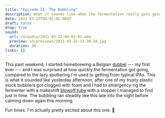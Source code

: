 ```yaml
---
title: "Episode II: The Bubbling"
description: What it sounds like when the fermentation really gets going
date: 2021-03-23T04:02:02.000Z
draft: false
drop: true
sound:
  url: s3/audio/2021-03-23-04-02-02.m4a
  preview: s3/previews/2021-03-22-13-39-50.jpg
  duration: 30
links: []
---
```


This past weekend, I started homebrewing a Belgian [dubbel](https://en.wikipedia.org/wiki/Dubbel) --- my first ever --- and I was surprised at how quickly the fermentation got going, compared to the lazy sputtering I'm used to getting from typical IPAs. This is what it sounded like yesterday afternoon, after one of my trusty plastic stock bubblers got clogged with foam and I had to emergency-rig the fermenter with a makeshift [blowoff tube](https://beerandbrewing.com/when-to-use-a-blow-off-tube/) with a stopper I managed to find just in time. The bubbling ran steadily like this late into the night before calming down again this morning.

Fun times. I'm actually pretty excited about this one. 🍺
